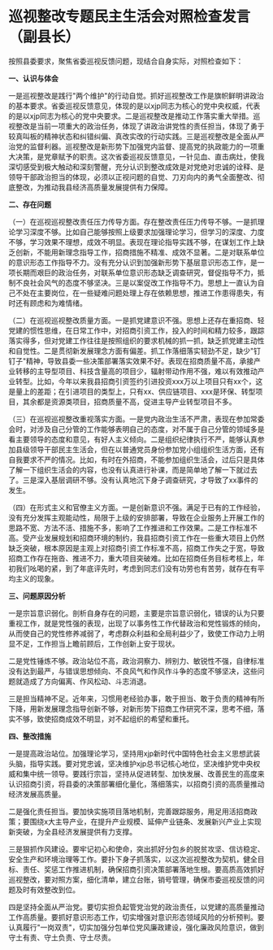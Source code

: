# 巡视整改专题民主生活会对照检查发言（副县长）

按照县委要求，聚焦省委巡视反馈问题，现结合自身实际，对照检查如下：

**一、认识与体会**

一是巡视整改是践行"两个维护"的行动自觉。抓好巡视整改工作是旗帜鲜明讲政治的基本要求。省委巡视反馈意见，体现的是以xjp同志为核心的党中央权威，代表的是以xjp同志为核心的党中央要求。二是巡视整改是推动工作落实重大举措。巡视整改是当前一项重大的政治任务，体现了讲政治讲党性的责任担当，体现了勇于较真叫板的精神状态和纠错纠偏、真改实改的行动实践。三是巡视整改是全面从严治党的监督利器。巡视整改是新形势下加强党内监督、提高党的执政能力的一项重大决策，是党章赋予的职责。这次省委巡视反馈意见，一针见血、直击病灶，使我深切感受到极大触动和深刻警醒，充分认识到整改成效是对党绝对忠诚的诠释、是领导干部政治担当的体现，必须以正视问题的自觉、刀刃向内的勇气全面整改、彻底整改，为推动我县经济高质量发展提供有力保障。

**二、存在问题**

（一）在巡视巡视整改责任压力传导方面。存在整改责任压力传导不够。一是抓理论学习深度不够。比如自己能够按照上级要求加强理论学习，但学习的深度、力度不够，学习效果不理想，成效不明显。表现在理论指导实践不够，在谋划工作上缺乏创新，不能用新理念指导工作，招商措施不精准、成效不显著。二是对联系单位的意识形态工作指导不力。没有充分认识到加强新形势下基层意识形态工作，是一项长期而艰巨的政治任务，对联系单位意识形态缺乏调查研究，督促指导不力，抵制不良社会风气的态度不够坚决。三是以案促改工作指导不力。思想上一直认为自己不处在主要岗位，在一些疑难问题处理上存在依赖思想，推进工作患得患失，有时还有顾虑和为难情绪。

（二）在巡视巡视整改质量方面。一是抓党建意识不强。思想上还存在重招商、轻党建的惯性思维，在日常工作中，对招商引资工作，投入的时间和精力较多，跟踪落实得多，但对党建工作往往是按照组织的要求机械的抓一抓，缺乏抓党建主动性和自觉性。二是贯彻新发展理念方面有偏差。抓工作落细落实韧劲不足，缺少"钉钉子"精神，导致县委一些决策部署落实效果不好。表现在招商质量不高，承接产业转移的主导型项目、科技含量高的项目少，辐射带动作用不强，难以有效推动产业转型。比如，今年以来我县招商引资签约引进投资xxx万以上项目只有xx个，这是量上的差距；在引进项目的类型上，只有xx、供应链项目、xxx是环保、转型项目，其余都是资源类项目，招商质量不高，促进主导产业转型项目不多。

（三）在巡视巡视整改重视落实方面。一是党内政治生活不严肃，表现在参加常委会时，对涉及自己分管的工作能够表明自己的态度，对不属于自己分管的领域多是看主要领导的态度和意见，有好人主义倾向。二是组织纪律执行不严，能够认真参加县级领导干部民主生活会，但在以普通党员身份参加党小组组织生活方面，还有自我要求不严的情况。比如，有时在外招商，不能参加组织生活会，过后只是具体了解一下组织生活会的内容，也没有认真进行补课，而是简单地了解一下就过去了。三是深入基层调研不够。没有认真地沉下身子调查研究，才导致了xx事件的发生。

（四）在形式主义和官僚主义方面。一是创新意识不强。满足于已有的工作经验，没有充分发挥主观能动性，局限于上级的安排部署，导致在企业服务上开展工作的思路不宽、方法不活、措施不多，影响了工作推进和工作效果。二是工作标准不高。受产业发展规划和招商环境的制约，我县招商引资工作在一些重大项目上仍然缺乏突破，根本原因是主观上对招商引资工作标准不高，招商工作失之于宽，导致招商工作存在拖沓、推进不力，重大项目突破难。比如在招商任务目标考核上，年初我们吆喝的紧，到了年底评先时，考虑到同志们没有功劳也有苦劳，就存在有平均主义的现象。

**三、问题原因分析**

一是宗旨意识弱化。剖析自身存在的问题，主要是宗旨意识弱化，错误的认为只要重视工作，就是党性强的表现，出现了以事务性工作代替政治和党性锻炼的倾向，从而使自己的党性修养减弱了，考虑群众利益和全局利益少了，致使工作动力上明显不足，工作担当上瞻前顾后，工作创新上安于现状。

二是党性锤炼不够。政治站位不高，政治洞察力、辨别力、敏锐性不强，自律标准没有达到最严，与错误思想倾向、不良风气和作风作斗争的态度不够坚决，这些问题就造成了方向偏离、作风松动、斗志消退。

三是担当精神不足。近年来，习惯用老经验办事，敢于担当、敢于负责的精神有所下降，用新发展理念指导创新不够，对新形势下招商工作研究不深，思考不细，落实不够，致使招商成效不明显，对不起组织的希望和重托。

**四、整改措施**

一是提高政治站位。加强理论学习，坚持用xjp新时代中国特色社会主义思想武装头脑，指导实践。要对党忠诚，坚决维护xjp总书记核心地位，坚决维护党中央权威和集中统一领导。要践行宗旨，坚持从促进转型、加快发展、改善民生的高度来认识招商引资，将县委的决策部署细化量化，落细落实，以招商引资的高质量推动经济发展高质量。

二是强化责任担当。要加快实施项目落地机制，完善跟踪服务，用足用活招商政策；要围绕x大主导产业，在提升产业规模、延伸产业链条、发展新兴产业上实现新突破，为全县经济发展提供有力支撑。

三是狠抓作风建设。要牢记初心和使命，突出抓好分包乡的脱贫攻坚、信访稳定、安全生产和环境治理等工作。要扑下身子抓落实，以这次巡视整改为契机，健全目标、责任、奖惩工作推进机制，确保招商引资决策部署落地生根。要高质高效抓好巡视整改，要对照方案，细化清单，建立台账，销号管理，确保市委巡视反馈的问题及时有效整改到位。

四是坚持全面从严治党。要切实担负起管党治党的政治责任，以党建的高质量推动工作高质量。要抓好意识形态工作，切实增强对意识形态领域风险的分析预判。要认真履行"一岗双责"，切实加强分包单位党风廉政建设，强化廉政风险意识，做到守土有责、守土负责、守土尽责。 
